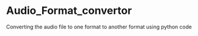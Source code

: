 # Audio_Format_convertor
Converting the audio file to one format to another format using python code
